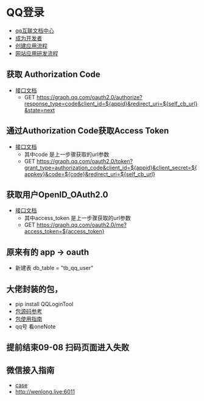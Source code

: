# QQ登录
- [qq互联文档中心](https://wiki.connect.qq.com/)
- [成为开发者](https://wiki.connect.qq.com/%e6%88%90%e4%b8%ba%e5%bc%80%e5%8f%91%e8%80%85)
- [创建应用流程](https://wiki.connect.qq.com/__trashed-2)
- [网站应用研发流程](https://wiki.connect.qq.com/%e5%87%86%e5%a4%87%e5%b7%a5%e4%bd%9c_oauth2-0)

## 获取 Authorization Code
- [接口文档](https://wiki.connect.qq.com/%e4%bd%bf%e7%94%a8authorization_code%e8%8e%b7%e5%8f%96access_token)
  + GET https://graph.qq.com/oauth2.0/authorize?response_type=code&client_id=${appid}&redirect_uri=${self_cb_url}&state=next

## 通过Authorization Code获取Access Token
- [接口文档](https://wiki.connect.qq.com/%e4%bd%bf%e7%94%a8authorization_code%e8%8e%b7%e5%8f%96access_token)
  + 其中code 是上一步骤获取的url参数
  + GET https://graph.qq.com/oauth2.0/token?grant_type=authorization_code&client_id=${appid}&client_secret=${appkey}&code=${code}&redirect_uri=${self_cb_url}

## 获取用户OpenID_OAuth2.0
- [接口文档](https://wiki.connect.qq.com/%e8%8e%b7%e5%8f%96%e7%94%a8%e6%88%b7openid_oauth2-0)
  + 其中access_token 是上一步骤获取的url参数
  + GET https://graph.qq.com/oauth2.0/me?access_token=${access_token}
  
## 原来有的 app -> oauth
- 新建表 db_table = "tb_qq_user"

## 大佬封装的包，
- pip install QQLoginTool
- [包源码参考](https://github.com/AugustHub/QQLogin/blob/master/QQLoginTool/QQtool.py)
- [包使用指南](https://blog.csdn.net/yanghao8866/article/details/108206445)
- qq号 看oneNote

## 提前结束09-08 扫码页面进入失败


## 微信接入指南 
- [case](https://zhuanlan.zhihu.com/p/347683336)
- http://wenlong.live:6011
